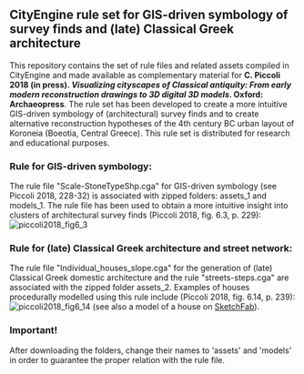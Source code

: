 ## CityEngine rule set for GIS-driven symbology of survey finds and (late) Classical Greek architecture 
This repository contains the set of rule files and related assets compiled in CityEngine and made available as complementary material for **C. Piccoli 2018 (in press). *Visualizing cityscapes of Classical antiquity: From early modern reconstruction drawings to 3D digital 3D models*. Oxford: Archaeopress**. The rule set has been developed to create a more intuitive GIS-driven symbology of (architectural) survey finds and to create alternative reconstruction hypotheses of the 4th century BC urban layout of Koroneia (Boeotia, Central Greece). This rule set is distributed for research and educational purposes.

### Rule for GIS-driven symbology: 
The rule file "Scale-StoneTypeShp.cga" for GIS-driven symbology (see Piccoli 2018, 228-32) is associated with zipped folders: assets_1 and models_1. The rule file has been used to obtain a more intuitive insight into clusters of architectural survey finds (Piccoli 2018, fig. 6.3, p. 229):
![piccoli2018_fig6_3](https://user-images.githubusercontent.com/37038347/39874384-df6d81bc-546d-11e8-8bc0-5d07fd102c31.jpg)

### Rule for (late) Classical Greek architecture and street network:
The rule file "Individual_houses_slope.cga" for the generation of (late) Classical Greek domestic architecture and the rule "streets-steps.cga" are associated with the zipped folder assets_2. Examples of houses procedurally modelled using this rule include (Piccoli 2018, fig. 6.14, p. 239): 
![piccoli2018_fig6_14](https://user-images.githubusercontent.com/37038347/39874396-e8beb790-546d-11e8-9aa5-e614f79f8e1e.jpg)
(see also a model of a house on <a href="https://sketchfab.com/models/796866cb0bd541c083ff82c61b0cff56">SketchFab</a>).

### Important! 
After downloading the folders, change their names to 'assets' and 'models' in order to guarantee the proper relation with the rule file.
